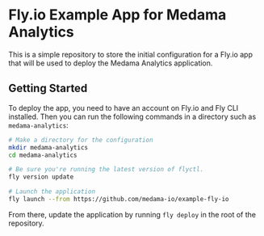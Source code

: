 # Fly.io Example App for Medama Analytics

This is a simple repository to store the initial configuration for a Fly.io app that will be used to deploy the Medama Analytics application.

## Getting Started

To deploy the app, you need to have an account on Fly.io and Fly CLI installed. Then you can run the following commands in a directory such as `medama-analytics`:

```bash
# Make a directory for the configuration
mkdir medama-analytics
cd medama-analytics

# Be sure you're running the latest version of flyctl.
fly version update

# Launch the application
fly launch --from https://github.com/medama-io/example-fly-io
```

From there, update the application by running `fly deploy` in the root of the repository.
